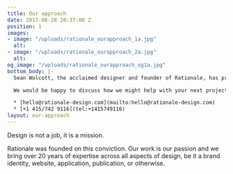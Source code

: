 ```yaml
---
title: Our approach
date: 2017-06-28 20:37:00 Z
position: 1
images:
- image: "/uploads/rationale_ourapproach_1a.jpg"
  alt: 
- image: "/uploads/rationale_ourapproach_2a.jpg"
  alt: 
og_image: "/uploads/rationale_ourapproach_og1a.jpg"
bottom_body: |-
  Sean Wolcott, the acclaimed designer and founder of Rationale, has previously designed for some of the biggest brands and products in the world, and his team of top international talent brings a broad level of insight to each project.

  We would be happy to discuss how we might help with your next project.

  * [hello@rationale-design.com](mailto:hello@rationale-design.com)
  * [+1 415/742 9116](tel:+1415749116)
layout: our-approach
---
```


Design is not a job, it is a mission.

Rationale was founded on this conviction. Our work is our passion and we bring over 20 years of expertise across all aspects of design, be it a brand identity, website, application, publication, or otherwise.

